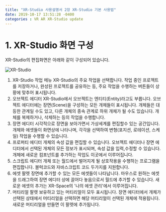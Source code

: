 ```yaml
---
title: "XR-Studio 사용설명서 2장 XR-Studio 기본 사용법"
date: 2019-10-17 13:51:28 -0400
categories : VR AR XR-Studio update
---
```


# 1. XR-Studio 화면 구성
XR-Studio의 편집화면은 아래와 같이 구성되어 있습니다. 

![XR-Studio](https://xr-studio.github.io/xr-studio.png)

1. XR-Studio 작업 메뉴 
XR-Studio의 주요 작업을 선택합니다. 작업 중인 프로젝트를 저장하거나, 완성된 프로젝트를 공유하는 등, 주요 작업을 수행하는 버튼들이 상황에 맞추어 표시됩니다.
2. 오브젝트 에디터
XR-Studio에서 오브젝트는 엔티티(Entity)라고도 부릅니다. 오브젝트 에디터에는 장면(Scene)을 구성하는 모든 개체들이 표시됩니다. 개체들은 대등한 관계일 수도 있고, 다른 개체의 종속 관계로 하위 개체가 될 수도 있습니다. 개체를 복제하거나, 삭제하는 등의 작업을 수행합니다.
3. 장면 에디터
시각적으로 장면을 보아가면서 가상세계를 편집할수 있는 공간입니다. 개체와 에셋들이 화면상에 나타나며, 각각을 선택하여 변형(포지션, 로테이션, 스케일) 작업을 수행할 수 있습니다.  
4. 프로퍼티 에디터
개체의 속성 값을 편집할 수 있습니다. 오브젝트 에디터나 장면 에디터에서 선택된 개체의 모든 정보가 표시되며, 속성 값을 입력,수정할 수 있습니다. 개체에 새로운 컴포넌트를 추가하는 작업도 이곳에서 이루어집니다. 
5. 스크립트 에디터
개체 또는 월드에서 벌어지게 될 상호작용을 수행하는 프로그램을 편집합니다. 블럭코드와 자바스크립트 코드 두가지를 지원합니다.
6. 에셋 팔렛
장면에 추가할 수 있는 모든 에셋들이 나타납니다. 마우스로 원하는 에셋을 드래그하여 장면 에디터 상에 끌어다 놓음으로서 월드에 추가할 수 있습니다. 새로운 에셋의 추가는 XR-Space의 '나의 에셋 관리'에서 이루어집니다. 
7. 머티리얼 팔렛 
보유하고 있는 머티리얼이 모두 표시됩니다. 장면 에디터에서 개체가 선택된 상태에서 머티리얼을 선택하면 해당 머티리얼이 선택된 개체에 적용됩니다. 새로운 머티리얼을 만들면 이 팔렛에 추가됩니다.


